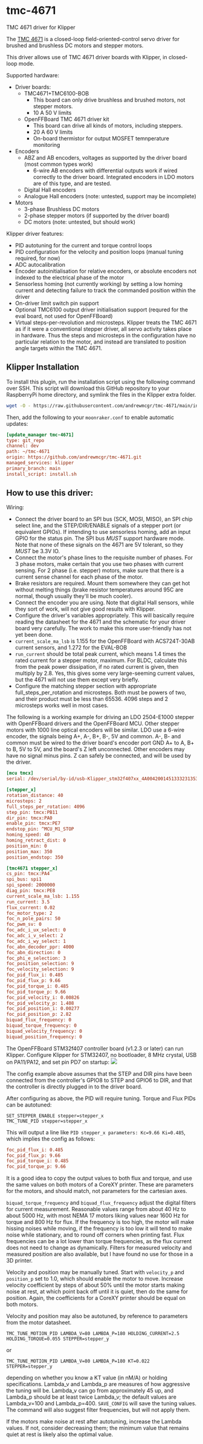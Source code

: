 # tmc-4671
TMC 4671 driver for Klipper

The [TMC 4671](https://www.analog.com/media/en/technical-documentation/data-sheets/TMC4671-LA_datasheet_rev2.08.pdf)
is a closed-loop field-oriented-control servo driver for brushed and brushless DC motors and stepper motors.

This driver allows use of TMC 4671 driver boards with Klipper, in closed-loop mode.

Supported hardware:
* Driver boards:
  * TMC4671+TMC6100-BOB
    * This board can only drive brushless and brushed motors, not stepper motors.
    * 10 A 50 V limits
  * OpenFFBoard TMC 4671 driver kit
    * This board can drive all kinds of motors, including steppers.
    * 20 A 60 V limits
    * On-board thermistor for output MOSFET temnperature monitoring
* Encoders
  * ABZ and AB encoders, voltages as supported by the driver board (most common types work)
    * 6-wire AB encoders with differential outputs work if wired correctly to the driver board. Integrated encoders in LDO motors are of this type, and are tested.
  * Digital Hall encoders
  * Analogue Hall encoders (note: untested, support may be incomplete)
* Motors
  * 3-phase Brushless DC motors
  * 2-phase stepper motors (if supported by the driver board)
  * DC motors (note: untested, but should work)

Klipper driver features:
* PID autotuning for the current and torque control loops
* PID configuration for the velocity and position loops (manual tuning required, for now)
* ADC autocalibration
* Encoder autoinitialisation for relative encoders, or absolute encoders not indexed to the electrical phase of the motor
* Sensorless homing (not currently working) by setting a low homing current and detecting failure to track the commanded position within the driver
* On-driver limit switch pin support
* Optional TMC6100 output driver initialisation support (requred for the eval board, not used for OpenFFBoard)
* Virtual steps-per-revolution and microsteps. Klipper treats the TMC 4671 as if it were a conventional stepper driver, all servo activity takes place in hardware. Thus the steps and microsteps in the configuration have no particular relation to the motor, and instead are translated to position angle targets within the TMC 4671.

## Klipper Installation

To install this plugin, run the installation script using the following command over SSH. This script will download this GitHub repository to your RaspberryPi home directory, and symlink the files in the Klipper extra folder.

```bash
wget -O - https://raw.githubusercontent.com/andrewmcgr/tmc-4671/main/install.sh | bash
```

Then, add the following to your `moonraker.conf` to enable automatic updates:
```ini
[update_manager tmc-4671]
type: git_repo
channel: dev
path: ~/tmc-4671
origin: https://github.com/andrewmcgr/tmc-4671.git
managed_services: klipper
primary_branch: main
install_script: install.sh
```

## How to use this driver:

Wiring:
* Connect the driver board to an SPI bus (SCK, MOSI, MISO), an SPI chip select line, and the STEP/DIR/ENABLE signals of a stepper port (or equivalent GPIOs). If intending to use sensorless homing, add an input GPIO for the status pin. The SPI bus *MUST* support hardware mode. Note that none of these signals on the 4671 are 5V tolerant, so they *MUST* be 3.3V IO.
* Connect the motor's phase lines to the requisite number of phases. For 3 phase motors, make certain that you use two phases with current sensing. For 2 phase (i.e. stepper) motors, make sure that there is a current sense channel for each phase of the motor.
* Brake resistors are required. Mount them somewhere they can get hot without melting things (brake resistor temperatures around 95C are normal, though usually they'll be much cooler).
* Connect the encoder you are using. Note that digital Hall sensors, while they sort of work, will not give good results with Klipper.
* Configure the driver's variables appropriately. This will basically require reading the datasheet for the 4671 and the schematic for your driver board very carefully. The work to make this more user-friendly has not yet been done.
* `current_scale_ma_lsb` is 1.155 for the OpenFFBoard with ACS724T-30AB current sensors, and 1.272 for the EVAL-BOB
* `run_current` should be total peak current, which means 1.4 times the rated current for a stepper motor, maximum. For BLDC, calculate this from the peak power dissipation, if no rated current is given, then multiply by 2.8. Yes, this gives some very large-seeming current values, but the 4671 will not use them except very briefly.
* Configure the matching stepper section with appropriate full_steps_per_rotation and microsteps. Both must be powers of two, and their product must be less than 65536. 4096 steps and 2 microsteps works well in most cases.

The following is a working example for driving an LDO 2504-E1000 stepper with OpenFFBoard drivers and the OpenFFBoard MCU. Other stepper motors with 1000 line optical encoders will be similar. LDO use a 6-wire encoder, the signals being A+, A-, B+, B-, 5V and common. A-, B- and common must be wired to the driver board's encoder port GND A+ to A, B+ to B, 5V to 5V, and the board's Z left unconnected. Other encoders may have no signal minus pins. Z can safely be connected, and will be used by the driver.
```ini
[mcu tmcx]
serial: /dev/serial/by-id/usb-Klipper_stm32f407xx_4A0042001451333231353730-if00

[stepper_x]
rotation_distance: 40
microsteps: 2
full_steps_per_rotation: 4096
step_pin: tmcx:PB11
dir_pin: tmcx:PA0
enable_pin: tmcx:PE7
endstop_pin: ^MCU_M1_STOP
homing_speed: 40
homing_retract_dist: 0
position_min: 0
position_max: 350
position_endstop: 350

[tmc4671 stepper_x]
cs_pin: tmcx:PA4
spi_bus: spi1
spi_speed: 2000000
diag_pin: tmcx:PE8
current_scale_ma_lsb: 1.155
run_current: 3.5
flux_current: 0.02
foc_motor_type: 2
foc_n_pole_pairs: 50
foc_pwm_sv: 0
foc_adc_i_ux_select: 0
foc_adc_i_v_select: 2
foc_adc_i_wy_select: 1
foc_abn_decoder_ppr: 4000
foc_abn_direction: 0
foc_phi_e_selection: 3
foc_position_selection: 9
foc_velocity_selection: 9
foc_pid_flux_i: 0.485
foc_pid_flux_p: 9.66
foc_pid_torque_i: 0.485
foc_pid_torque_p: 9.66
foc_pid_velocity_i: 0.00826
foc_pid_velocity_p: 1.408
foc_pid_position_i: 0.00277
foc_pid_position_p: 2.82
biquad_flux_frequency: 0
biquad_torque_frequency: 0
biquad_velocity_frequency: 0
biquad_position_frequency: 0
```

The OpenFFBoard STM32f407 controller board (v1.2.3 or later) can run Klipper. Configure Klipper for STM32407, no bootloader, 8 MHz crystal, USB on PA11/PA12, and set pin PD7 on startup:
![](OpenFFBoard-STM407-config.png)

The config example above assumes that the STEP and DIR pins have been connected from the controller's GPIO8 to STEP and GPIO6 to DIR, and that the controller is directly plugged in to the driver board.

After configuring as above, the PID will require tuning. Torque and Flux PIDs can be autotuned:
```
SET_STEPPER_ENABLE stepper=stepper_x
TMC_TUNE_PID stepper=stepper_x
```
This will output a line like `PID stepper_x parameters: Kc=9.66 Ki=0.485`, which implies the config as follows:
```ini
foc_pid_flux_i: 0.485
foc_pid_flux_p: 9.66
foc_pid_torque_i: 0.485
foc_pid_torque_p: 9.66
```
It is a good idea to copy the output values to both flux and torque, and use the same values on both motors of a CoreXY printer. These are parameters for the motors, and should match, not parameters for the cartesian axes.

`biquad_torque_frequency` and `biquad_flux_frequency` adjust the digital filters for current measurement. Reasonable values range from about 40 Hz to about 5000 Hz, with most NEMA 17 motors liking values near 1600 Hz for torque and 800 Hz for flux. If the frequency is too high, the motor will make hissing noises while moving, if the frequency is too low it will tend to make noise while stationary, and to round off corners when printing fast. Flux frequencies can be a lot lower than torque frequencies, as the flux current does not need to change as dynamically. Filters for measured velocity and measured position are also available, but I have found no use for those in a 3D printer.

Velocity and position may be manually tuned. Start with `velocity_p` and `position_p` set to 1.0, which should enable the motor to move. Increase velocity coefficient by steps of about 50% until the motor starts making noise at rest, at which point back off until it is quiet, then do the same for position. Again, the coefficients for a CoreXY printer should be equal on both motors.

Velocity and position may also be autotuned, by reference to parameters from the motor datasheet.
```
TMC_TUNE_MOTION_PID LAMBDA_V=80 LAMBDA_P=180 HOLDING_CURRENT=2.5 HOLDING_TORQUE=0.055 STEPPER=stepper_y
```
or
```
TMC_TUNE_MOTION_PID LAMBDA_V=80 LAMBDA_P=180 KT=0.022 STEPPER=stepper_y
```
depending on whether you know a KT value (in nM/A) or holding specifications. Lambda_v and Lambda_p are measures of how aggressive the tuning will be. Lambda_v can go from approximately 45 up, and Lambda_p should be at least twice Lambda_v; the default values are Lambda_v=100 and Lambda_p=400. `SAVE_CONFIG` will save the tuning values. The command will also suggest filter frequencies, but will not apply them.

If the motors make noise at rest after autotuning, increase the Lambda values. If not, consider decreasing them; the minimum value that remains quiet at rest is likely also the optimal value.
